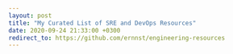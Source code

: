 ```yaml
---
layout: post
title: "My Curated List of SRE and DevOps Resources"
date: 2020-09-24 21:33:00 +0300
redirect_to: https://github.com/ernnst/engineering-resources
---
```

